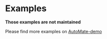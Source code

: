 # Examples

**Those examples are not maintained**

Please find more examples on [AutoMate-demo](https://github.com/JuGid/AutoMate-demo)